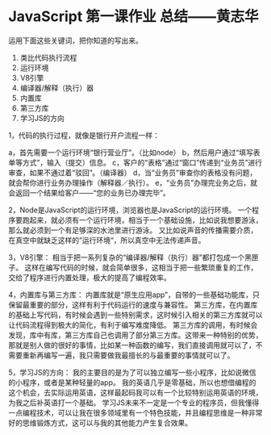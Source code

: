 







 # JavaScript 第一课作业 总结——黄志华

运用下面这些关键词，把你知道的写出来。

1. 类比代码执行流程
2. 运行环境
3. V8引擎
4. 编译器/解释（执行）器 
5. 内置库
6. 第三方库
7. 学习JS的方向


1，代码的执行过程，就像是银行开户流程一样：
   
   a，首先需要一个运行环境“银行营业厅”。（比如node）
   b，然后用户通过“填写表单等方式”，输入（提交）信息。
   c，客户的“表格”通过“窗口”传递到“业务员”进行审查，如果不通过着“驳回”。（编译器）
   d，当“业务员”审查你的表格没有问题，就会帮你进行业务办理操作（解释器／执行）。
   e，“业务员”办理完业务之后，就会返回一个结果给客户——“您的业务已办理完毕”。
   
2，Node是JavaScript的运行环境，浏览器也是JavaScript的运行环境。
   一个程序要跑起来，就必须有一个运行环境，相当于一个基础设施，比如说我想要游泳，那么就必须到一个有足够深的水池里进行游泳。
   又比如说声音的传播需要介质，在真空中就缺乏这样的”运行环境“，所以真空中无法传递声音。
   
3，V8引擎：
   相当于把一系列复杂的“编译器/解释（执行）器”都打包成一个黑匣子。
   这样在编写代码的时候，就会简单很多，这相当于把一些繁琐重复的工作，交给了程序进行内置处理，极大的提高了编程效率。
   
4，内置库与第三方库：
   内置库就是“原生应用app”，自带的一些基础功能库，只保留最重要的部分，这样有利于代码运行的速度与兼容性。
   第三方库，在内置库的基础上写代码，有时候会遇到一些特别需求，这时候引入相关的第三方库就可以让代码流程得到极大的简化，有利于编写难度降低。
   第三方库的调用，有时候会发现，库中有库，第三方库自己也调用了部分第三方库。这带来一种特别的优势，那就是别人做的很好的事情，比如某一种函数的编写，我们直接调用就可以了，不需要重新再编写一遍，我只需要做我最擅长的与最重要的事情就可以了。
   
5，学习JS的方向：
   我的主要目的是为了可以独立编写一些小程序，比如说微信的小程序，或者是某种轻量的app。
   我的英语几乎是零基础，所以也想借编程的这个机会，去实际运用英语，这样最起码我可以有一个比较特别运用英语的环境，为我之后补英语打一个基础。
   学习JS未来不一定是一个专业的程序员，但我懂得一点编程技术，可以让我在很多领域里有一个特色技能，并且编程思维是一种非常好的思维锻炼方式，这可以与我的其他能力产生复合效果。
   
   
   
   
   
   

 

 

 

 
